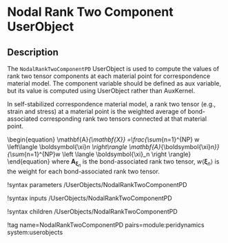 # Nodal Rank Two Component UserObject

## Description

The `NodalRankTwoComponentPD` UserObject is used to compute the values of rank two tensor components at each material point for correspondence material model. The component variable should be defined as aux variable, but its value is computed using UserObject rather than AuxKernel.

In self-stabilized correspondence material model, a rank two tensor (e.g., strain and stress) at a material point is the weighted average of bond-associated corresponding rank two tensors connected at that material point.

\begin{equation}
  \mathbf{A}_{\mathbf{X}} =\frac{\sum_{n=1}^{NP} w \left\langle \boldsymbol{\xi}_n \right\rangle \mathbf{A}_{\boldsymbol{\xi}_n}}{\sum_{n=1}^{NP}w \left \langle \boldsymbol{\xi}_n \right \rangle}
\end{equation}
where $\mathbf{A}_{\boldsymbol{\xi}_n}$ is the bond-associated rank two tensor, $w \left\langle \boldsymbol{\xi}_n \right\rangle$ is the weight for each bond-associated rank two tensor.

!syntax parameters /UserObjects/NodalRankTwoComponentPD

!syntax inputs /UserObjects/NodalRankTwoComponentPD

!syntax children /UserObjects/NodalRankTwoComponentPD

!tag name=NodalRankTwoComponentPD pairs=module:peridynamics system:userobjects
